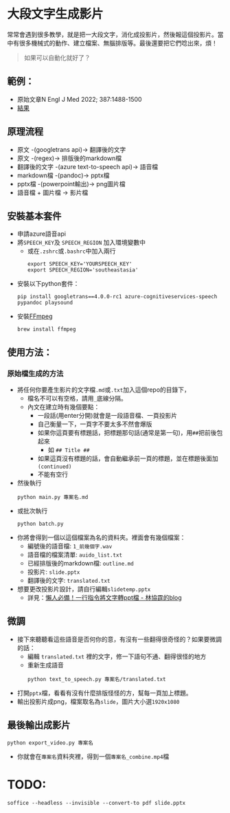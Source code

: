 # 大段文字生成影片

常常會遇到很多教學，就是把一大段文字，消化成投影片，然後報這個投影片。當中有很多機械式的動作、建立檔案、無腦排版等。最後還要把它們唸出來，煩！

> 如果可以自動化就好了？

## 範例：

* 原始文章N Engl J Med 2022; 387:1488-1500
* [結果](https://youtu.be/ka2UzggGMaU)

## 原理流程

* 原文 -(googletrans api)-> 翻譯後的文字
* 原文 -(regex)-> 排版後的markdown檔
* 翻譯後的文字 -(azure text-to-speech api)-> 語音檔
* markdown檔 -(pandoc)-> pptx檔
* pptx檔 -(powerpoint輸出)-> png圖片檔
* 語音檔 + 圖片檔 -> 影片檔

## 安裝基本套件

* 申請azure語音api
* 將`SPEECH_KEY`及 `SPEECH_REGION` 加入環境變數中
	* 或在`.zshrc`或`.bashrc`中加入兩行
		```
		export SPEECH_KEY='YOURSPEECH_KEY'
		export SPEECH_REGION='southeastasia'
		```
* 安裝以下python套件：
	```shell
	pip install googletrans==4.0.0-rc1 azure-cognitiveservices-speech pypandoc playsound
	```
* 安裝[FFmpeg](https://ffmpeg.org/)
	```shell
	brew install ffmpeg
	```

## 使用方法：

### 原始檔生成的方法
* 將任何你要產生影片的文字檔`.md`或`.txt`加入這個repo的目錄下，
	* 檔名不可以有空格，請用`_`底線分隔。
	* 內文在建立時有幾個要點：
		* 一段話(用enter分開)就會是一段語音檔、一頁投影片
		* 自己衡量一下，一頁字不要太多不然會爆版
		* 如果你這頁要有標題話，把標題那句話(通常是第一句)，用`##`把前後包起來
			* 如 `## Title ##`
		* 如果這頁沒有標題的話，會自動繼承前一頁的標題，並在標題後面加`(continued)`
		* 不能有空行
* 然後執行
	```
	python main.py 專案名.md
	```
* 或批次執行
	```
	python batch.py
	```
* 你將會得到一個以這個檔案為名的資料夾。裡面會有幾個檔案：
	* 編號後的語音檔: `1_前幾個字.wav`
	* 語音檔的檔案清單: `auido_list.txt`
	* 已經排版後的markdown檔: `outline.md`
	* 投影片: `slide.pptx`
	* 翻譯後的文字: `translated.txt`
* 想要更改投影片設計，請自行編輯`slidetemp.pptx`
	* 詳見：[懶人必備！一行指令將文字轉ppt檔 - 林協霆的blog](https://htlin.site/posts/pandoc-md-to-pptx)

## 微調
* 接下來聽聽看這些語音是否何你的意，有沒有一些翻得很奇怪的？如果要微調的話：
	* 編輯 `translated.txt` 裡的文字，修一下語句不通、翻得很怪的地方
	* 重新生成語音
		```
		python text_to_speech.py 專案名/translated.txt
		```
* 打開`pptx`檔，看看有沒有什麼排版怪怪的方，幫每一頁加上標題。
* 輸出投影片成png，檔案取名為`slide`，圖片大小選`1920x1080`

## 最後輸出成影片
```
python export_video.py 專案名
```
* 你就會在`專案名`資料夾裡，得到一個`專案名_combine.mp4`檔

# TODO:
```
soffice --headless --invisible --convert-to pdf slide.pptx
```
